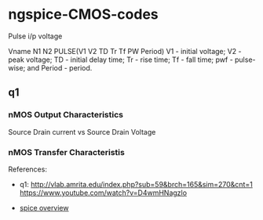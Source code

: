 # ngspice-CMOS-codes

Pulse i/p voltage

Vname N1 N2 PULSE(V1 V2 TD Tr Tf PW Period)
V1 - initial voltage; V2 - peak voltage; TD - initial delay time; Tr - rise time; Tf - fall time; pwf - pulse-wise; and Period - period. 

## q1
### nMOS Output Characteristics
Source Drain current vs Source Drain Voltage

### nMOS Transfer Characteristis


References:
- q1:
	http://vlab.amrita.edu/index.php?sub=59&brch=165&sim=270&cnt=1
	https://www.youtube.com/watch?v=D4wmHNagzlo

- [spice overview](https://www.seas.upenn.edu/~jan/spice/spice.overview.html)
